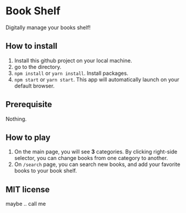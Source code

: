 # Book Shelf
Digitally manage your books shelf!

## How to install
1. Install this github project on your local machine.
2. go to the directory.
3. `npm install` or `yarn install`. Install packages.
4. `npm start` or `yarn start`. This app will automatically launch on your default browser.

## Prerequisite
Nothing.

## How to play
1. On the main page, you will see **3** categories.
   By clicking right-side selector, you can change books
   from one category to another.
2. On `/search` page, you can search new books,
   and add your favorite books to your book shelf.

## MIT license
maybe ..
call me 

